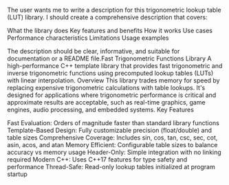 The user wants me to write a description for this trigonometric lookup table (LUT) library. I should create a comprehensive description that covers:

What the library does
Key features and benefits
How it works
Use cases
Performance characteristics
Limitations
Usage examples

The description should be clear, informative, and suitable for documentation or a README file.Fast Trigonometric Functions Library
A high-performance C++ template library that provides fast trigonometric and inverse trigonometric functions using precomputed lookup tables (LUTs) with linear interpolation.
Overview
This library trades memory for speed by replacing expensive trigonometric calculations with table lookups. It's designed for applications where trigonometric performance is critical and approximate results are acceptable, such as real-time graphics, game engines, audio processing, and embedded systems.
Key Features

Fast Evaluation: Orders of magnitude faster than standard library functions
Template-Based Design: Fully customizable precision (float/double) and table sizes
Comprehensive Coverage: Includes sin, cos, tan, csc, sec, cot, asin, acos, and atan
Memory Efficient: Configurable table sizes to balance accuracy vs memory usage
Header-Only: Simple integration with no linking required
Modern C++: Uses C++17 features for type safety and performance
Thread-Safe: Read-only lookup tables initialized at program startup
